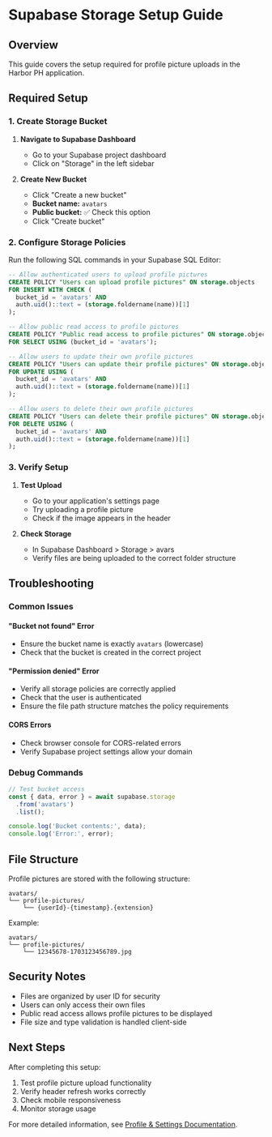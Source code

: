 # Supabase Storage Setup Guide

## Overview

This guide covers the setup required for profile picture uploads in the Harbor PH application.

## Required Setup

### 1. Create Storage Bucket

1. **Navigate to Supabase Dashboard**
   - Go to your Supabase project dashboard
   - Click on "Storage" in the left sidebar

2. **Create New Bucket**
   - Click "Create a new bucket"
   - **Bucket name:** `avatars`
   - **Public bucket:** ✅ Check this option
   - Click "Create bucket"

### 2. Configure Storage Policies

Run the following SQL commands in your Supabase SQL Editor:

```sql
-- Allow authenticated users to upload profile pictures
CREATE POLICY "Users can upload profile pictures" ON storage.objects
FOR INSERT WITH CHECK (
  bucket_id = 'avatars' AND 
  auth.uid()::text = (storage.foldername(name))[1]
);

-- Allow public read access to profile pictures
CREATE POLICY "Public read access to profile pictures" ON storage.objects
FOR SELECT USING (bucket_id = 'avatars');

-- Allow users to update their own profile pictures
CREATE POLICY "Users can update their profile pictures" ON storage.objects
FOR UPDATE USING (
  bucket_id = 'avatars' AND 
  auth.uid()::text = (storage.foldername(name))[1]
);

-- Allow users to delete their own profile pictures
CREATE POLICY "Users can delete their profile pictures" ON storage.objects
FOR DELETE USING (
  bucket_id = 'avatars' AND 
  auth.uid()::text = (storage.foldername(name))[1]
);
```

### 3. Verify Setup

1. **Test Upload**
   - Go to your application's settings page
   - Try uploading a profile picture
   - Check if the image appears in the header

2. **Check Storage**
   - In Supabase Dashboard > Storage > avars
   - Verify files are being uploaded to the correct folder structure

## Troubleshooting

### Common Issues

#### "Bucket not found" Error
- Ensure the bucket name is exactly `avatars` (lowercase)
- Check that the bucket is created in the correct project

#### "Permission denied" Error
- Verify all storage policies are correctly applied
- Check that the user is authenticated
- Ensure the file path structure matches the policy requirements

#### CORS Errors
- Check browser console for CORS-related errors
- Verify Supabase project settings allow your domain

### Debug Commands

```javascript
// Test bucket access
const { data, error } = await supabase.storage
  .from('avatars')
  .list();

console.log('Bucket contents:', data);
console.log('Error:', error);
```

## File Structure

Profile pictures are stored with the following structure:
```
avatars/
└── profile-pictures/
    └── {userId}-{timestamp}.{extension}
```

Example:
```
avatars/
└── profile-pictures/
    └── 12345678-1703123456789.jpg
```

## Security Notes

- Files are organized by user ID for security
- Users can only access their own files
- Public read access allows profile pictures to be displayed
- File size and type validation is handled client-side

## Next Steps

After completing this setup:
1. Test profile picture upload functionality
2. Verify header refresh works correctly
3. Check mobile responsiveness
4. Monitor storage usage

For more detailed information, see [Profile & Settings Documentation](./profile-settings.md).
